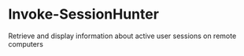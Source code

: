 # Invoke-SessionHunter
Retrieve and display information about active user sessions on remote computers
